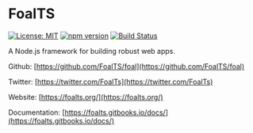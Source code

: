 # FoalTS

[![License: MIT](https://img.shields.io/badge/License-MIT-blue.svg)](https://github.com/FoalTS/foal/blob/master/LICENSE)
[![npm version](https://badge.fury.io/js/%40foal%2Fexpress.svg)](https://badge.fury.io/js/%40foal%2Fexpress)
[![Build Status](https://travis-ci.org/FoalTS/foal.svg?branch=add-travis)](https://travis-ci.org/FoalTS/foal)

A Node.js framework for building robust web apps.

Github: [https://github.com/FoalTS/foal](https://github.com/FoalTS/foal)

Twitter: [https://twitter.com/FoalTs](https://twitter.com/FoalTs)

Website: [https://foalts.org/](https://foalts.org/)

Documentation: [https://foalts.gitbooks.io/docs/](https://foalts.gitbooks.io/docs/)
